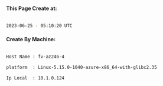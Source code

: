 
   
#### This Page Create at:

```bash

2023-06-25 - 05:10:20 UTC

```

#### Create By Machine:

```bash

Host Name : fv-az246-4

platform  : Linux-5.15.0-1040-azure-x86_64-with-glibc2.35

Ip Local  : 10.1.0.124

```

